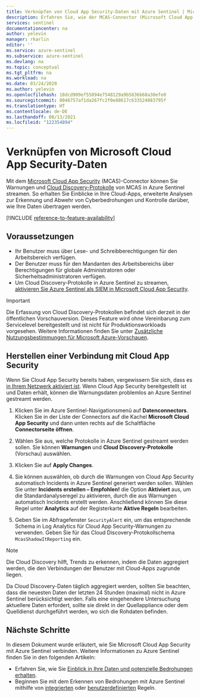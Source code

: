 ```yaml
---
title: Verknüpfen von Cloud App Security-Daten mit Azure Sentinel | Microsoft-Dokumentation
description: Erfahren Sie, wie der MCAS-Connector (Microsoft Cloud App Security) zum Streamen von Warnungen und Cloud Discovery-Protokollen aus MCAS in Azure Sentinel verwendet werden kann.
services: sentinel
documentationcenter: na
author: yelevin
manager: rkarlin
editor: ''
ms.service: azure-sentinel
ms.subservice: azure-sentinel
ms.devlang: na
ms.topic: conceptual
ms.tgt_pltfrm: na
ms.workload: na
ms.date: 03/24/2020
ms.author: yelevin
ms.openlocfilehash: 18dcd909ef55894e7548129a9b5836b68a30efe0
ms.sourcegitcommit: 0046757af1da267fc2f0e88617c633524883795f
ms.translationtype: HT
ms.contentlocale: de-DE
ms.lasthandoff: 08/13/2021
ms.locfileid: "122354894"
---
```

# <a name="connect-data-from-microsoft-cloud-app-security"></a>Verknüpfen von Microsoft Cloud App Security-Daten 

Mit dem [Microsoft Cloud App Security](/cloud-app-security/what-is-cloud-app-security) (MCAS)-Connector können Sie Warnungen und [Cloud Discovery-Protokolle](/cloud-app-security/tutorial-shadow-it) von MCAS in Azure Sentinel streamen. So erhalten Sie Einblicke in Ihre Cloud-Apps, erweiterte Analysen zur Erkennung und Abwehr von Cyberbedrohungen und Kontrolle darüber, wie Ihre Daten übertragen werden.

[!INCLUDE [reference-to-feature-availability](includes/reference-to-feature-availability.md)]

## <a name="prerequisites"></a>Voraussetzungen

- Ihr Benutzer muss über Lese- und Schreibberechtigungen für den Arbeitsbereich verfügen.
- Der Benutzer muss für den Mandanten des Arbeitsbereichs über Berechtigungen für globale Administratoren oder Sicherheitsadministratoren verfügen.
- Um Cloud Discovery-Protokolle in Azure Sentinel zu streamen, [aktivieren Sie Azure Sentinel als SIEM in Microsoft Cloud App Security](/cloud-app-security/siem-sentinel).

> [!IMPORTANT]
> Die Erfassung von Cloud Discovery-Protokollen befindet sich derzeit in der öffentlichen Vorschauversion.
> Dieses Feature wird ohne Vereinbarung zum Servicelevel bereitgestellt und ist nicht für Produktionsworkloads vorgesehen.
> Weitere Informationen finden Sie unter [Zusätzliche Nutzungsbestimmungen für Microsoft Azure-Vorschauen](https://azure.microsoft.com/support/legal/preview-supplemental-terms/).
 
## <a name="connect-to-cloud-app-security"></a>Herstellen einer Verbindung mit Cloud App Security

Wenn Sie Cloud App Security bereits haben, vergewissern Sie sich, dass es [in Ihrem Netzwerk aktiviert ist](/cloud-app-security/getting-started-with-cloud-app-security).
Wenn Cloud App Security bereitgestellt ist und Daten erhält, können die Warnungsdaten problemlos an Azure Sentinel gestreamt werden.


1. Klicken Sie im Azure Sentinel-Navigationsmenü auf **Datenconnectors**. Klicken Sie in der Liste der Connectors auf die Kachel **Microsoft Cloud App Security** und dann unten rechts auf die Schaltfläche **Connectorseite öffnen**.

1. Wählen Sie aus, welche Protokolle in Azure Sentinel gestreamt werden sollen. Sie können **Warnungen** und **Cloud Discovery-Protokolle** (Vorschau) auswählen. 

1. Klicken Sie auf **Apply Changes**.

1. Sie können auswählen, ob durch die Warnungen von Cloud App Security automatisch Incidents in Azure Sentinel generiert werden sollen. Wählen Sie unter **Incidents erstellen – Empfohlen!** die Option **Aktiviert** aus, um die Standardanalyseregel zu aktivieren, durch die aus Warnungen automatisch Incidents erstellt werden. Anschließend können Sie diese Regel unter **Analytics** auf der Registerkarte **Aktive Regeln** bearbeiten.

1. Geben Sie im Abfragefenster `SecurityAlert` ein, um das entsprechende Schema in Log Analytics für Cloud App Security-Warnungen zu verwenden. Geben Sie für das Cloud Discovery-Protokollschema `McasShadowItReporting` ein.

> [!NOTE]
> Die Cloud Discovery hilft, Trends zu erkennen, indem die Daten aggregiert werden, die den Verbindungen der Benutzer mit Cloud-Apps zugrunde liegen.
>
> Da Cloud Discovery-Daten täglich aggregiert werden, sollten Sie beachten, dass die neuesten Daten der letzten 24 Stunden (maximal) nicht in Azure Sentinel berücksichtigt werden. Falls eine eingehendere Untersuchung aktuellere Daten erfordert, sollte sie direkt in der Quellappliance oder dem Quelldienst durchgeführt werden, wo sich die Rohdaten befinden.

## <a name="next-steps"></a>Nächste Schritte
In diesem Dokument wurde erläutert, wie Sie Microsoft Cloud App Security mit Azure Sentinel verbinden. Weitere Informationen zu Azure Sentinel finden Sie in den folgenden Artikeln:
- Erfahren Sie, wie Sie [Einblick in Ihre Daten und potenzielle Bedrohungen erhalten](get-visibility.md).
- Beginnen Sie mit dem Erkennen von Bedrohungen mit Azure Sentinel mithilfe von [integrierten](./detect-threats-built-in.md) oder [benutzerdefinierten](detect-threats-custom.md) Regeln.